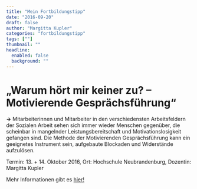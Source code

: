 ```yaml
---
title: "Mein Fortbildungstipp"
date: "2016-09-20"
draft: false
author: "Margitta Kupler"
categories: "fortbildungstipp"
tags: [""]
thumbnail: ""
headline:
  enabled: false
  background: ""
---
```


# „Warum hört mir keiner zu? – Motivierende Gesprächsführung“

**→** Mitarbeiterinnen und Mitarbeiter in den verschiedensten Arbeitsfeldern
der Sozialen Arbeit sehen sich immer wieder Menschen gegenüber, die scheinbar
in mangelnder Leistungsbereitschaft und Motivationslosigkeit gefangen sind.
Die Methode der Motivierenden Gesprächsführung kann ein geeignetes Instrument
sein, aufgebaute Blockaden und Widerstände aufzulösen.

<!--more-->

Termin: 13. + 14. Oktober 2016, Ort: Hochschule Neubrandenburg, Dozentin:
Margitta Kupler

Mehr Informationen gibt es [hier!](https://www.ifw.hs-nb.de/weiterbildung-soziale-arbeit-einzelseminare/490-f30-2016-motivierende-gespraechsfuehrung/
"Motivierende Gesprächsführung")

